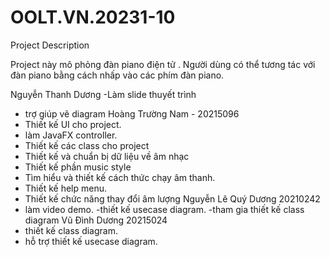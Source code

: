 # OOLT.VN.20231-10
Project Description 

Project này mô phỏng đàn piano điện tử . Người dùng có thể tương tác với đàn piano 
bằng cách nhấp vào các phím đàn piano.

Nguyễn Thanh Dương
-Làm slide thuyết trình
- trợ giúp vẽ diagram
Hoàng Trường Nam - 20215096
- Thiết kế UI cho project. 
- làm JavaFX controller. 
- Thiết kế các class cho project
- Thiết kế và chuẩn bị dữ liệu về âm nhạc
- Thiết kế phần music style
- Tìm hiểu và thiết kế cách thức chạy âm thanh.
- Thiết kế help menu.
- Thiết kế chức năng thay đổi âm lượng
Nguyễn Lê Quý Dương 20210242
- làm video demo.
-thiết kế usecase diagram.
-tham gia thiết kế class diagram
Vũ Đình Dương 20215024
- thiết kế class diagram.
- hỗ trợ thiết kế usecase diagram.
